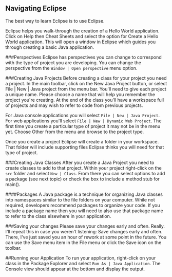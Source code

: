 ## Navigating Eclipse

The best way to learn Eclipse is to use Eclipse. 

Eclipse helps you walk-through the creation of a Hello World application. Click on Help then Cheat Sheets and select the option for Create a Hello World application. This will open a window in Eclipse which guides you through creating a basic Java application.

###Perspectives
Eclipse has perspectives you can change to correspond with the type of project you are developing. You can change the perspective from the ```Window | Open perspective``` menu option.

###Creating Java Projects
Before creating a class for your project you need a project. In the main toolbar, click on the New Java Project button, or select File | New | Java project from the menu bar. You'll need to give each project a unique name. Please choose a name that will help you remember the project you're creating. At the end of the class you'll have a workspace full of projects and may wish to refer to code from previous projects. 

For Java console applications you will select ```File | New | Java Project```. For web applications you'll select ```File | New | Dynamic Web Project```. The first time you create a particular type of project it may not be in the menu yet. Choose Other from the menu and browse to the project type.

Once you create a project Eclipse will create a folder in your workspace. That folder will include  supporting files Eclipse thinks you will need for that type of project.

###Creating Java Classes
After you create a Java Project you need to create classes to add to that project. Within your project right-click on the ```src``` folder and select ```New | Class```. From there you can select options to add a package (see next topic) or check the box to include a method stub for main().

####Packages
A Java package is a technique for organizing Java classes into namespaces similar to the file folders on your computer. While not required, developers recommend packages to organize your code. If you include a package name then you will need to also use that package name to refer to the class elsewhere in your application.

###Saving your changes
Please save your changes early and often. Really. I'll repeat this in case you weren't listening: Save changes early and often. There, I've just saved you an hour of rework at some point in the future. You can use the Save menu item in the File menu or click the Save icon on the toolbar.

##Running your Application
To run your application, right-click on your class in the Package Explorer and select ```Run As | Java Application```. The Console view should appear at the bottom and display the output.
